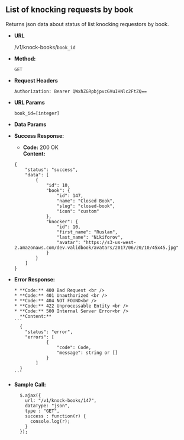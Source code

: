 **List of knocking requests by book**
----
  Returns json data about status of list knocking requestors by book.

* **URL**

  /v1/knock-books/`book_id`

* **Method:**

  `GET`

*  **Request Headers**

    `Authorization: Bearer QWxhZGRpbjpvcGVuIHNlc2FtZQ==`
    
*  **URL Params**

   `book_id=[integer]` <br>

* **Data Params**
    
* **Success Response:**

  * **Code:** 200 OK <br />
    **Content:** 
  ```
  {
      "status": "success",
      "data": [
          {
              "id": 10,
              "book": {
                  "id": 147,
                  "name": "Closed Book",
                  "slug": "closed-book",
                  "icon": "custom"
              },
              "knocker": {
                  "id": 10,
                  "first_name": "Ruslan",
                  "last_name": "Nikiforov",
                  "avatar": "https://s3-us-west-2.amazonaws.com/dev.validbook/avatars/2017/06/20/10/45x45.jpg"
              }
          }
      ]
  }
  ```
 
* **Error Response:**

      * **Code:** 400 Bad Request <br />
      * **Code:** 401 Unauthorized <br />
      * **Code:** 404 NOT FOUND<br />
      * **Code:** 422 Unprocessable Entity <br />
      * **Code:** 500 Internal Server Error<br />
        **Content:** 
      ```
        {
          "status": "error",
          "errors": [
                  {
                      "code": Code,
                      "message": string or []
                  }
              ]
        }
      ```

* **Sample Call:**

  ```
    $.ajax({
      url: "/v1/knock-books/147",
      dataType: "json",
      type : "GET",
      success : function(r) {
        console.log(r);
      }
    });
  ```